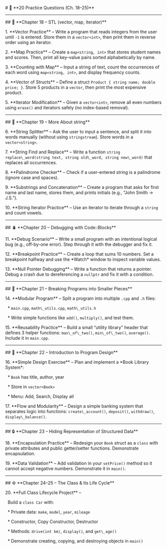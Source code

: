 \# 🧩 \*\*20 Practice Questions (Ch. 18–25)\*\*



---



\## 🧱 \*\*Chapter 18 – STL (vector, map, iterator)\*\*



1\. \*\*Vector Practice\*\* – Write a program that reads integers from the user until `-1` is entered. Store them in a `vector<int>`, then print them in reverse order using an iterator.

2\. \*\*Map Practice\*\* – Create a `map<string, int>` that stores student names and scores. Then, print all key–value pairs sorted alphabetically by name.

3\. \*\*Counting with Map\*\* – Input a string of text, count the occurrences of each word using `map<string, int>`, and display frequency counts.

4\. \*\*Vector of Structs\*\* – Define a struct `Product { string name; double price; }`. Store 5 products in a `vector`, then print the most expensive product.

5\. \*\*Iterator Modification\*\* – Given a `vector<int>`, remove all even numbers using `erase()` and iterators safely (no index-based removal).



---



\## 🧵 \*\*Chapter 19 – More About string\*\*



6\. \*\*String Splitter\*\* – Ask the user to input a sentence, and split it into words manually (without using `stringstream`). Store words in a `vector<string>`.

7\. \*\*String Find and Replace\*\* – Write a function `string replace\_word(string text, string old\_word, string new\_word)` that replaces all occurrences.

8\. \*\*Palindrome Checker\*\* – Check if a user-entered string is a palindrome (ignore case and spaces).

9\. \*\*Substrings and Concatenation\*\* – Create a program that asks for first name and last name, stores them, and prints initials (e.g., “John Smith → J.S.”).

10\. \*\*String Iterator Practice\*\* – Use an iterator to iterate through a `string` and count vowels.



---



\## 🪲 \*\*Chapter 20 – Debugging with Code::Blocks\*\*



11\. \*\*Debug Scenario\*\* – Write a small program with an intentional logical bug (e.g., off-by-one error). Step through it with the debugger and fix it.

12\. \*\*Breakpoint Practice\*\* – Create a loop that sums 10 numbers. Set a breakpoint halfway and use the \*Watch\* window to inspect variable values.

13\. \*\*Null Pointer Debugging\*\* – Write a function that returns a pointer. Debug a crash due to dereferencing a `nullptr` and fix it with a condition.



---



\## 🧩 \*\*Chapter 21 – Breaking Programs into Smaller Pieces\*\*



14\. \*\*Modular Program\*\* – Split a program into multiple `.cpp` and `.h` files:



&nbsp;   \* `main.cpp`, `math\_utils.cpp`, `math\_utils.h`

&nbsp;   \* Write simple functions like `add()`, `multiply()`, and test them.

15\. \*\*Reusability Practice\*\* – Build a small “utility library” header that defines 3 helper functions: `max\_of\_two()`, `min\_of\_two()`, `average()`. Include it in `main.cpp`.



---



\## 🧠 \*\*Chapter 22 – Introduction to Program Design\*\*



16\. \*\*Simple Design Exercise\*\* – Plan and implement a \*Book Library System\*:



&nbsp;   \* `Book` has title, author, year

&nbsp;   \* Store in `vector<Book>`

&nbsp;   \* Menu: Add, Search, Display all

17\. \*\*Flow and Modularity\*\* – Design a simple banking system that separates logic into functions: `create\_account()`, `deposit()`, `withdraw()`, `display\_balance()`.



---



\## 🔒 \*\*Chapter 23 – Hiding Representation of Structured Data\*\*



18\. \*\*Encapsulation Practice\*\* – Redesign your `Book` struct as a `class` with private attributes and public getter/setter functions. Demonstrate encapsulation.

19\. \*\*Data Validation\*\* – Add validation in your `setPrice()` method so it cannot accept negative numbers. Demonstrate it in `main()`.



---



\## ⚙️ \*\*Chapter 24–25 – The Class \& Its Life Cycle\*\*



20\. \*\*Full Class Lifecycle Project\*\* –

&nbsp;   Build a `class Car` with:



&nbsp;   \* Private data: `make`, `model`, `year`, `mileage`

&nbsp;   \* Constructor, Copy Constructor, Destructor

&nbsp;   \* Methods: `drive(int km)`, `display()`, and `get\_age()`

&nbsp;   \* Demonstrate creating, copying, and destroying objects in `main()`

